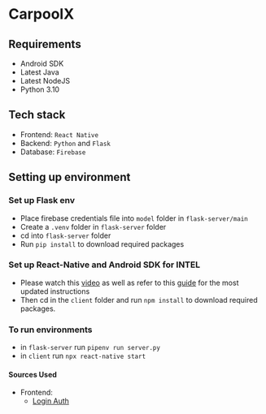 # CarpoolX
## Requirements
- Android SDK
- Latest Java
- Latest NodeJS
- Python 3.10

## Tech stack
- Frontend: `React Native`
- Backend: `Python` and `Flask`
- Database: `Firebase`

## Setting up environment
### Set up Flask env
- Place firebase credentials file into `model` folder in `flask-server/main`
- Create a `.venv` folder in `flask-server` folder
- cd into `flask-server` folder
- Run `pip install` to download required packages

### Set up React-Native and Android SDK for INTEL
- Please watch this [video](https://www.youtube.com/watch?v=oorfevovPWw) as well as refer to this [guide](https://reactnative.dev/docs/environment-setup?guide=native) for the most updated instructions
- Then cd in the `client` folder and run `npm install` to download required packages.

### To run environments
- in `flask-server` run `pipenv run server.py`
- in `client` run `npx react-native start`

#### Sources Used
- Frontend:
  - [Login Auth](https://www.youtube.com/watch?v=ALnJLbjI7EY)

